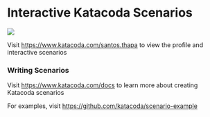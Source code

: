 # Interactive Katacoda Scenarios

[![](http://shields.katacoda.com/katacoda/santos.thapa/count.svg)](https://www.katacoda.com/santos.thapa "Get your profile on Katacoda.com")

Visit https://www.katacoda.com/santos.thapa to view the profile and interactive scenarios

### Writing Scenarios
Visit https://www.katacoda.com/docs to learn more about creating Katacoda scenarios

For examples, visit https://github.com/katacoda/scenario-example
